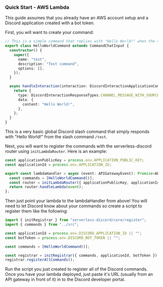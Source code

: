 [_metadata_:title]:- "serverless-discord - Quickstart"
[_metadata_:layout]:- "quickstart"

### Quick Start - AWS Lambda

This guide assumes that you already have an AWS account setup and a Discord application created with a bot token.

First, you will want to create your command:

```ts
// This is a simple command that replies with "Hello World!" when the command is executed.
export class HelloWorldCommand extends CommandChatInput {
  constructor() {
    super({
      name: "test",
      description: "Test command",
      options: [],
    });
  }

  async handleInteraction(interaction: DiscordInteractionApplicationCommand): Promise<DiscordInteractionResponse> {
    return {
      type: DiscordInteractionResponseTypes.CHANNEL_MESSAGE_WITH_SOURCE,
      data: {
        content: "Hello World!",
      },
    };
  }
}
```

This is a very basic global Discord slash command that simply responds with "Hello World!" from the slash command `/test`.

Next, you will want to register the commands with the serverless-discord router using `initLambdaRouter`. Here is
an example:

```ts
const applicationPublicKey = process.env.APPLICATION_PUBLIC_KEY;
const applicationId = process.env.APPLICATION_ID;

export const lambdaHandler = async (event: APIGatewayEvent): Promise<APIGatewayProxyResult> => {
  const commands = [HelloWorldCommand()];
  const router = initLambdaRouter({ applicationPublicKey, applicationId, commands });
  return router.handleLambda(event);
};
```

Then just point your lambda to the lambdaHandler from above! You will need to let Discord know about
your commands so create a script to register them like the following:

```ts
import { initRegistrar } from "serverless-discord/core/register";
import { commands } from "../src";

const applicationId = process.env.DISCORD_APPLICATION_ID || "";
const botToken = process.env.DISCORD_BOT_TOKEN || "";

const commands = [HelloWorldCommand()];

const registrar = initRegistrar({ commands, applicationId, botToken });
registrar.registerAllCommands();
```

Run the script you just created to register all of the Discord commands. Once you have your lambda deployed, 
just paste it's URL (usually from an API gateway in front of it) in to the Discord developer portal.